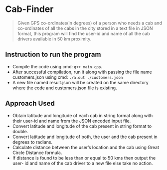 # Cab-Finder

> Given GPS co-ordinates(in degrees) of a person who needs a cab and co-ordinates of all the cabs in the city stored in a text file in JSON format, this program will find the user-id and name of all the cab drivers available in 50 km proximity.

## Instruction to run the program

- Compile the code using cmd: `g++ main.cpp`. 
- After successful compilation, run it along with passing the file name
  customers.json using cmd: `./a.out ./customers.json`
- A new file named result.json will be created on the same directory where the
  code and customers.json file is existing.

## Approach Used
- Obtain latitude and longitude of each cab in string format along with their
user-id and name from the JSON encoded input file.
- Convert latitude and longitude of the cab present in string format to double.
-  Convert latitude and longitude of both, the user and the cab present in
degrees to radians.
- Calculate distance between the user’s location and the cab using Great Circle
Distance formula.
- If distance is found to be less than or equal to 50 kms then output the user-
id and name of the cab driver to a new file else take no action.
